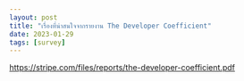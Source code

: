 ```yaml
---
layout: post
title: "เรื่องที่น่าสนใจจากรายงาน The Developer Coefficient"
date: 2023-01-29
tags: [survey]
---
```


https://stripe.com/files/reports/the-developer-coefficient.pdf